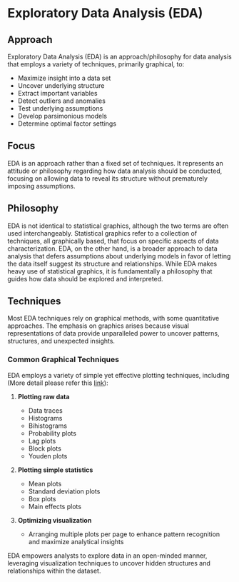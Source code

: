# Exploratory Data Analysis (EDA)

## Approach
Exploratory Data Analysis (EDA) is an approach/philosophy for data analysis that employs a variety of techniques, primarily graphical, to:

- Maximize insight into a data set
- Uncover underlying structure
- Extract important variables
- Detect outliers and anomalies
- Test underlying assumptions
- Develop parsimonious models
- Determine optimal factor settings

## Focus
EDA is an approach rather than a fixed set of techniques. It represents an attitude or philosophy regarding how data analysis should be conducted, focusing on allowing data to reveal its structure without prematurely imposing assumptions.

## Philosophy
EDA is not identical to statistical graphics, although the two terms are often used interchangeably. Statistical graphics refer to a collection of techniques, all graphically based, that focus on specific aspects of data characterization. EDA, on the other hand, is a broader approach to data analysis that defers assumptions about underlying models in favor of letting the data itself suggest its structure and relationships. While EDA makes heavy use of statistical graphics, it is fundamentally a philosophy that guides how data should be explored and interpreted.


## Techniques
Most EDA techniques rely on graphical methods, with some quantitative approaches. The emphasis on graphics arises because visual representations of data provide unparalleled power to uncover patterns, structures, and unexpected insights.

### Common Graphical Techniques
EDA employs a variety of simple yet effective plotting techniques, including (More detail please refer this [link](https://www.data-to-viz.com/)):

1. **Plotting raw data**
   - Data traces
   - Histograms
   - Bihistograms
   - Probability plots
   - Lag plots
   - Block plots
   - Youden plots

2. **Plotting simple statistics**
   - Mean plots
   - Standard deviation plots
   - Box plots
   - Main effects plots

3. **Optimizing visualization**
   - Arranging multiple plots per page to enhance pattern recognition and maximize analytical insights

EDA empowers analysts to explore data in an open-minded manner, leveraging visualization techniques to uncover hidden structures and relationships within the dataset.
